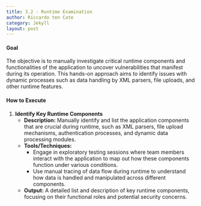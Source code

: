 ```yaml
---
title: 3.2 - Runtime Examination
author: Riccardo ten Cate
category: Jekyll
layout: post
---
```


#### Goal
The objective is to manually investigate critical runtime components and functionalities of the application to uncover vulnerabilities that manifest during its operation. This hands-on approach aims to identify issues with dynamic processes such as data handling by XML parsers, file uploads, and other runtime features.

#### How to Execute

1. **Identify Key Runtime Components**
   - **Description:** Manually identify and list the application components that are crucial during runtime, such as XML parsers, file upload mechanisms, authentication processes, and dynamic data processing modules.
   - **Tools/Techniques:**
     - Engage in exploratory testing sessions where team members interact with the application to map out how these components function under various conditions.
     - Use manual tracing of data flow during runtime to understand how data is handled and manipulated across different components.
   - **Output:** A detailed list and description of key runtime components, focusing on their functional roles and potential security concerns.
